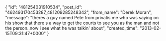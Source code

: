  {
   "id": "481254031910534",
   "post_id": "462493170453287_481209285248342",
   "from_name": "Derek Moran",
   "message": "theres a guy named Pete from privatis.me who was saying on his show that there s a way to get the courts to see you as the man and not the person..now i see what he was talkin' about",
   "created_time": "2013-02-15T09:31:47+0000"
 }
